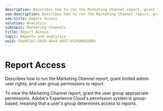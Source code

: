 ```yaml
---
description: Describes how to run the Marketing Channel report, grant limited admin user rights, and user group permissions to report.
seo-description: Describes how to run the Marketing Channel report, grant limited admin user rights, and user group permissions to report.
seo-title: Report Access
solution: Analytics
subtopic: Marketing channels
title: Report Access
topic: Reports and analytics
uuid: 5da9f2e7-582b-40e4-a027-b5248065b89c
---
```


# Report Access

Describes how to run the Marketing Channel report, grant limited admin user rights, and user group permissions to report.

To view the Marketing Channel report, grant the user group appropriate permissions. Adobe's Experience Cloud's permission system is group-based, meaning that a user's group determines access to reports. 
